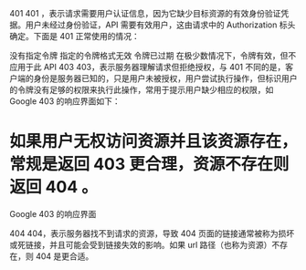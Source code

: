 401
401 ，表示请求需要用户认证信息，因为它缺少目标资源的有效身份验证凭据。用户未经过身份验证，API 需要有效用户，这由请求中的 Authorization 标头确定。下面是 401 正常使用的情况：

没有指定令牌
指定的令牌格式无效
令牌已过期
在极少数情况下，令牌有效，但不应用于此 API
403
403，表示服务器理解请求但拒绝授权，与 401 不同的是，客户端的身份是服务器已知的，只是用户未被授权，用户尝试执行操作，但标识用户的令牌没有足够的权限来执行此操作，常用于提示用户缺少相应的权限，如 Google 403 的响应界面如下：

# 如果用户无权访问资源并且该资源存在，常规是返回 403 更合理，资源不存在则返回 404 。


Google 403 的响应界面


404
404，表示服务器找不到请求的资源，导致 404 页面的链接通常被称为损坏或死链接，并且可能会受到链接失效的影响。如果 url 路径（也称为资源）不存在，则 404 是更合适。
